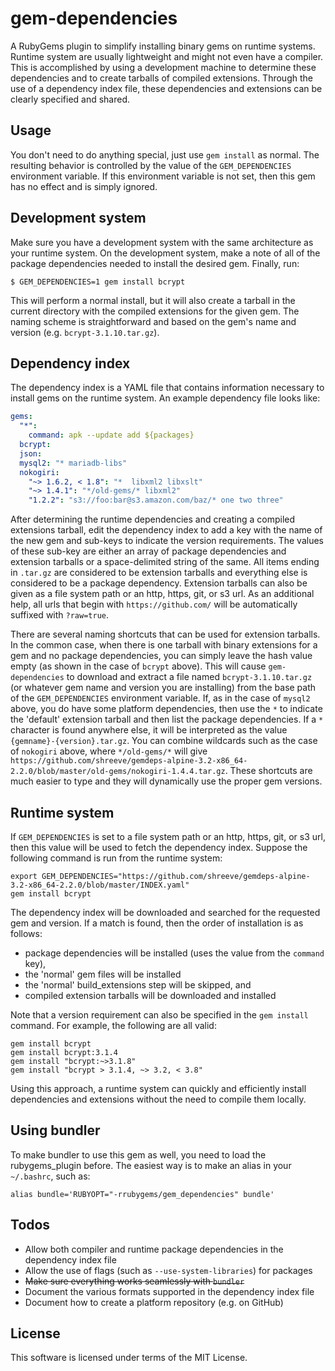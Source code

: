# gem-dependencies

A RubyGems plugin to simplify installing binary gems on runtime systems. Runtime system are usually lightweight and might not even have a compiler. This is accomplished by using a development machine to determine these dependencies and to create tarballs of compiled extensions. Through the use of a dependency index file, these dependencies and extensions can be clearly specified and shared.

## Usage

You don't need to do anything special, just use ```gem install``` as normal. The resulting behavior is controlled by the value of the ```GEM_DEPENDENCIES``` environment variable. If this environment variable is not set, then this gem has no effect and is simply ignored.

## Development system

Make sure you have a development system with the same architecture as your runtime system. On the development system, make a note of all of the package dependencies needed to install the desired gem. Finally, run:

```shell
$ GEM_DEPENDENCIES=1 gem install bcrypt
```

This will perform a normal install, but it will also create a tarball in the current directory with the compiled extensions for the given gem. The naming scheme is straightforward and based on the gem's name and version (e.g. ```bcrypt-3.1.10.tar.gz```).

## Dependency index

The dependency index is a YAML file that contains information necessary to install gems on the runtime system. An example dependency file looks like:

```yaml
gems:
  "*":
    command: apk --update add ${packages}
  bcrypt:
  json:
  mysql2: "* mariadb-libs"
  nokogiri:
    "~> 1.6.2, < 1.8": "*  libxml2 libxslt"
    "~> 1.4.1": "*/old-gems/* libxml2"
    "1.2.2": "s3://foo:bar@s3.amazon.com/baz/* one two three"
```

After determining the runtime dependencies and creating a compiled extensions tarball, edit the dependency index to add a key with the name of the new gem and sub-keys to indicate the version requirements. The values of these sub-key are either an array of package dependencies and extension tarballs or a space-delimited string of the same. All items ending in ```.tar.gz``` are considered to be extension tarballs and everything else is considered to be a package dependency. Extension tarballs can also be given as a file system path or an http, https, git, or s3 url. As an additional help, all urls that begin with ```https://github.com/``` will be automatically suffixed with ```?raw=true```.

There are several naming shortcuts that can be used for extension tarballs. In the common case, when there is one tarball with binary extensions for a gem and no package dependencies, you can simply leave the hash value empty (as shown in the case of ```bcrypt``` above). This will cause ```gem-dependencies``` to download and extract a file named ```bcrypt-3.1.10.tar.gz``` (or whatever gem name and version you are installing) from the base path of the ```GEM_DEPENDENCIES``` environment variable. If, as in the case of ```mysql2``` above, you do have some platform dependencies, then use the ```*``` to indicate the 'default' extension tarball and then list the package dependencies. If a ```*``` character is found anywhere else, it will be interpreted as the value ```{gemname}-{version}.tar.gz```. You can combine wildcards such as the case of ```nokogiri``` above, where ```*/old-gems/*``` will give ```https://github.com/shreeve/gemdeps-alpine-3.2-x86_64-2.2.0/blob/master/old-gems/nokogiri-1.4.4.tar.gz```. These shortcuts are much easier to type and they will dynamically use the proper gem versions.

## Runtime system

If ```GEM_DEPENDENCIES``` is set to a file system path or an http, https, git, or s3 url, then this value will be used to fetch the dependency index. Suppose the following command is run from the runtime system:

```shell
export GEM_DEPENDENCIES="https://github.com/shreeve/gemdeps-alpine-3.2-x86_64-2.2.0/blob/master/INDEX.yaml"
gem install bcrypt
```

The dependency index will be downloaded and searched for the requested gem and version. If a match is found, then the order of installation is as follows:

* package dependencies will be installed (uses the value from the ```command``` key),
* the 'normal' gem files will be installed
* the 'normal' build_extensions step will be skipped, and
* compiled extension tarballs will be downloaded and installed

Note that a version requirement can also be specified in the ```gem install``` command. For example, the following are all valid:

```shell
gem install bcrypt
gem install bcrypt:3.1.4
gem install "bcrypt:~>3.1.8"
gem install "bcrypt > 3.1.4, ~> 3.2, < 3.8"
```

Using this approach, a runtime system can quickly and efficiently install dependencies and extensions without the need to compile them locally.

## Using bundler

To make bundler to use this gem as well, you need to load the rubygems_plugin before. The easiest way is to make an alias in your `~/.bashrc`, such as:

```
alias bundle='RUBYOPT="-rrubygems/gem_dependencies" bundle'
```

## Todos

* Allow both compiler and runtime package dependencies in the dependency index file
* Allow the use of flags (such as ```--use-system-libraries```) for packages
* ~~Make sure everything works seamlessly with ```bundler```~~
* Document the various formats supported in the dependency index file
* Document how to create a platform repository (e.g. on GitHub)

## License

This software is licensed under terms of the MIT License.
